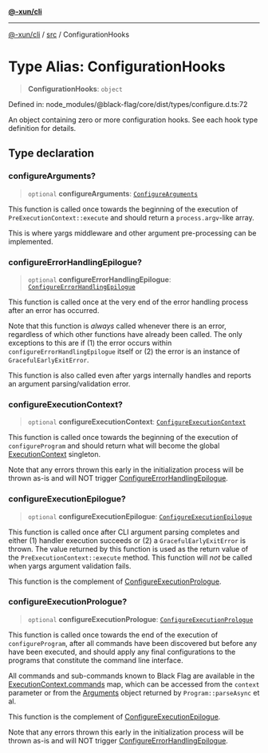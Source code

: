 [**@-xun/cli**](../../README.md)

***

[@-xun/cli](../../README.md) / [src](../README.md) / ConfigurationHooks

# Type Alias: ConfigurationHooks

> **ConfigurationHooks**: `object`

Defined in: node\_modules/@black-flag/core/dist/types/configure.d.ts:72

An object containing zero or more configuration hooks. See each hook type
definition for details.

## Type declaration

### configureArguments?

> `optional` **configureArguments**: [`ConfigureArguments`](ConfigureArguments.md)

This function is called once towards the beginning of the execution of
`PreExecutionContext::execute` and should return a `process.argv`-like array.

This is where yargs middleware and other argument pre-processing can be
implemented.

### configureErrorHandlingEpilogue?

> `optional` **configureErrorHandlingEpilogue**: [`ConfigureErrorHandlingEpilogue`](ConfigureErrorHandlingEpilogue.md)

This function is called once at the very end of the error handling process
after an error has occurred.

Note that this function is _always_ called whenever there is an error,
regardless of which other functions have already been called. The only
exceptions to this are if (1) the error occurs within
`configureErrorHandlingEpilogue` itself or (2) the error is an instance of
`GracefulEarlyExitError`.

This function is also called even after yargs internally handles and reports
an argument parsing/validation error.

### configureExecutionContext?

> `optional` **configureExecutionContext**: [`ConfigureExecutionContext`](ConfigureExecutionContext.md)

This function is called once towards the beginning of the execution of
`configureProgram` and should return what will become the global
[ExecutionContext](ExecutionContext.md) singleton.

Note that any errors thrown this early in the initialization process will
be thrown as-is and will NOT trigger
[ConfigureErrorHandlingEpilogue](ConfigureErrorHandlingEpilogue.md).

### configureExecutionEpilogue?

> `optional` **configureExecutionEpilogue**: [`ConfigureExecutionEpilogue`](ConfigureExecutionEpilogue.md)

This function is called once after CLI argument parsing completes and either
(1) handler execution succeeds or (2) a `GracefulEarlyExitError` is thrown.
The value returned by this function is used as the return value of the
`PreExecutionContext::execute` method. This function will _not_ be called
when yargs argument validation fails.

This function is the complement of [ConfigureExecutionPrologue](ConfigureExecutionPrologue.md).

### configureExecutionPrologue?

> `optional` **configureExecutionPrologue**: [`ConfigureExecutionPrologue`](ConfigureExecutionPrologue.md)

This function is called once towards the end of the execution of
`configureProgram`, after all commands have been discovered but before any
have been executed, and should apply any final configurations to the
programs that constitute the command line interface.

All commands and sub-commands known to Black Flag are available in the
[ExecutionContext.commands](ExecutionContext.md#commands) map, which can be accessed from the
`context` parameter or from the [Arguments](Arguments.md) object returned by
`Program::parseAsync` et al.

This function is the complement of [ConfigureExecutionEpilogue](ConfigureExecutionEpilogue.md).

Note that any errors thrown this early in the initialization process will
be thrown as-is and will NOT trigger
[ConfigureErrorHandlingEpilogue](ConfigureErrorHandlingEpilogue.md).
